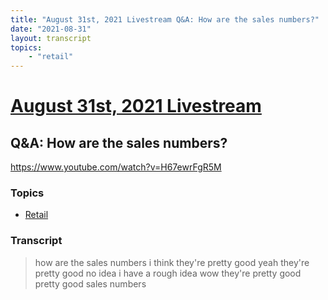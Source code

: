 ```yaml
---
title: "August 31st, 2021 Livestream Q&A: How are the sales numbers?"
date: "2021-08-31"
layout: transcript
topics:
    - "retail"
---
```

# [August 31st, 2021 Livestream](../2021-08-31.md)
## Q&A: How are the sales numbers?
https://www.youtube.com/watch?v=H67ewrFgR5M

### Topics
* [Retail](../topics/retail.md)

### Transcript

> how are the sales numbers i think they're pretty good yeah they're pretty good no idea i have a rough idea wow they're pretty good pretty good sales numbers
